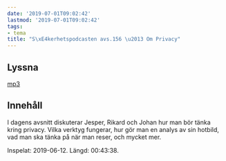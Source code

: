 ```yaml
---
date: '2019-07-01T09:02:42'
lastmod: '2019-07-01T09:02:42'
tags:
- tema
title: "S\xE4kerhetspodcasten avs.156 \u2013 Om Privacy"
---
```

## Lyssna

[mp3](http://traffic.libsyn.com/sakerhetspodcasten/2019-06-13_How_Do_I_Privacy.mp3)

## Innehåll

I dagens avsnitt diskuterar Jesper, Rikard och Johan hur man bör tänka kring privacy.
Vilka verktyg fungerar, hur gör man en analys av sin hotbild, vad man ska tänka på
när man reser, och mycket mer.

Inspelat: 2019-06-12. Längd: 00:43:38.

